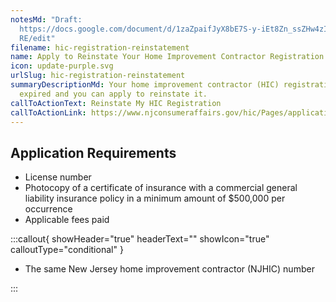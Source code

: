 ```yaml
---
notesMd: "Draft:
  https://docs.google.com/document/d/1zaZpaifJyX8bE7S-y-iEt8Zn_ssZHw4zIi_4QgjU5\
  RE/edit"
filename: hic-registration-reinstatement
name: Apply to Reinstate Your Home Improvement Contractor Registration
icon: update-purple.svg
urlSlug: hic-registration-reinstatement
summaryDescriptionMd: Your home improvement contractor (HIC) registration has
  expired and you can apply to reinstate it.
callToActionText: Reinstate My HIC Registration
callToActionLink: https://www.njconsumeraffairs.gov/hic/Pages/applications.aspx
---
```


## Application Requirements

- License number
- Photocopy of a certificate of insurance with a commercial general liability insurance policy in a minimum amount of $500,000 per occurrence
- Applicable fees paid

:::callout{ showHeader="true" headerText="" showIcon="true" calloutType="conditional" }

- The same New Jersey home improvement contractor (NJHIC) number

:::
